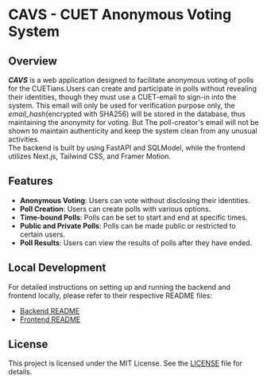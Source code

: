# CAVS - CUET Anonymous Voting System

## Overview

***CAVS*** is a web application designed to facilitate anonymous voting of polls for the CUETians.Users can create and participate in polls without revealing their identities, though they must use a CUET-email to sign-in into the system. This email will only be used for verification purpose only, the *email_hash*(encrypted with SHA256) will be stored in the database, thus maintaining the anonymity for voting. But The poll-creator's email will not be shown to maintain authenticity and keep the system clean from any unusual activities.\
The backend is built by using FastAPI and SQLModel, while the frontend utilizes Next.js, Tailwind CSS, and Framer Motion.

## Features

- **Anonymous Voting**: Users can vote without disclosing their identities.
- **Poll Creation**: Users can create polls with various options.
- **Time-bound Polls**: Polls can be set to start and end at specific times.
- **Public and Private Polls**: Polls can be made public or restricted to certain users.
- **Poll Results**: Users can view the results of polls after they have ended.

## Local Development

For detailed instructions on setting up and running the backend and frontend locally, please refer to their respective README files:

- [Backend README](./backend/README.md)
- [Frontend README](./frontend/README.md)


## License
This project is licensed under the MIT License. See the [LICENSE](LICENSE) file for details.
